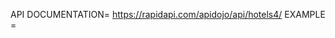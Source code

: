 API DOCUMENTATION= https://rapidapi.com/apidojo/api/hotels4/
EXAMPLE =
<!--
const axios = require('axios');

const options = {
  method: 'GET',
  url: 'https://hotels4.p.rapidapi.com/v2/get-meta-data',
  headers: {
    'X-RapidAPI-Key': '51ba63a738mshc342e294c358014p14553bjsn60bec33c628c',
    'X-RapidAPI-Host': 'hotels4.p.rapidapi.com'
  }
};

try {
	const response = await axios.request(options);
	console.log(response.data);
} catch (error) {
	console.error(error);
} -->